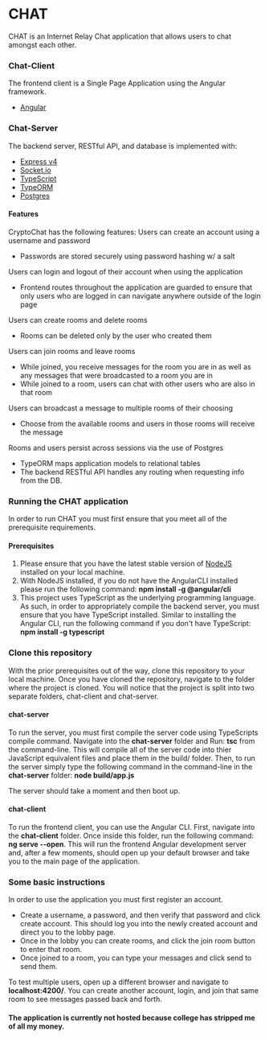 # CHAT
CHAT is an Internet Relay Chat application that allows users to chat amongst each other.

### Chat-Client
The frontend client is a Single Page Application using the Angular framework.
* [Angular](https://angular.io)

### Chat-Server
The backend server, RESTful API, and database is implemented with:
* [Express v4](https://expressjs.com/)
* [Socket.io](https://socket.io/)
* [TypeScript](https://www.typescriptlang.org/)
* [TypeORM](http://typeorm.io/#/)
* [Postgres](https://www.postgresql.org/)

#### Features
CryptoChat has the following features:
Users can create an account using a username and password
* Passwords are stored securely using password hashing w/ a salt

Users can login and logout of their account when using the application
* Frontend routes throughout the application are guarded to ensure that
  only users who are logged in can navigate anywhere outside of the login page

Users can create rooms and delete rooms
* Rooms can be deleted only by the user who created them

Users can join rooms and leave rooms
* While joined, you receive messages for the room you are in as well as any messages
  that were broadcasted to a room you are in
* While joined to a room, users can chat with other users who are also in that room

Users can broadcast a message to multiple rooms of their choosing
* Choose from the available rooms and users in those rooms will receive the message

Rooms and users persist across sessions via the use of Postgres
* TypeORM maps application models to relational tables 
* The backend RESTful API handles any routing when requesting info from the DB.

### Running the CHAT application
In order to run CHAT you must first ensure that you meet all of the prerequisite requirements.

#### Prerequisites
1. Please ensure that you have the latest stable version of [NodeJS](https://nodejs.org/en/) installed
   on your local machine.
2. With NodeJS installed, if you do not have the AngularCLI installed please run the following command:
   **npm install -g @angular/cli**
3. This project uses TypeScript as the underlying programming language. As such, in order to appropriately
   compile the backend server, you must ensure that you have TypeScript installed. Similar to installing the 
   Angular CLI, run the following command if you don't have TypeScript: **npm install -g typescript**

### Clone this repository
With the prior prerequisites out of the way, clone this repository to your local machine. Once you have
cloned the repository, navigate to the folder where the project is cloned. You will notice that the project
is split into two separate folders, chat-client and chat-server.

#### chat-server
To run the server, you must first compile the server code using TypeScripts compile command. Navigate into the
**chat-server** folder and Run: **tsc** from the command-line. This will compile all of the server code into 
thier JavaScript equivalent files and place them in the build/ folder. Then, to run the server simply type the 
following command in the command-line in the **chat-server** folder: **node build/app.js**

The server should take a moment and then boot up.

#### chat-client
To run the frontend client, you can use the Angular CLI. First, navigate into the **chat-client** folder. Once
inside this folder, run the following command: **ng serve --open**. This will run the frontend Angular development
server and, after a few moments, should open up your default browser and take you to the main page of the application.

### Some basic instructions
In order to use the application you must first register an account. 
* Create a username, a password, and then verify that password and click create account. This should log you into 
  the newly created account and direct you to the lobby page. 
* Once in the lobby you can create rooms, and click the join room button to enter that room.
* Once joined to a room, you can type your messages and click send to send them.

To test multiple users, open up a different browser and navigate to **localhost:4200/**. You can create another account,
login, and join that same room to see messages passed back and forth.

#### The application is currently not hosted because college has stripped me of all my money.

